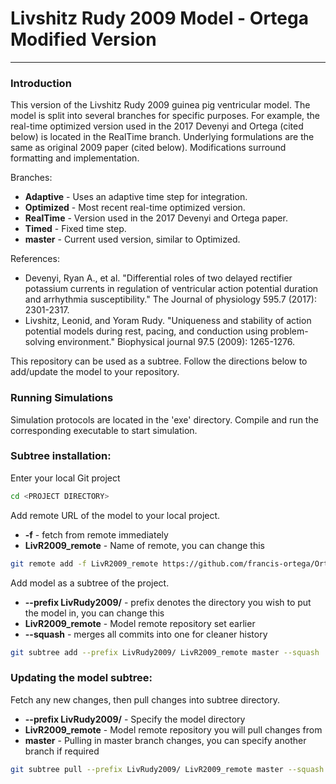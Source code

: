 # Livshitz Rudy 2009 Model - Ortega Modified Version
---

### Introduction
This version of the Livshitz Rudy 2009 guinea pig ventricular model. The model
is split into several branches for specific purposes. For example, the real-time
optimized version used in the 2017 Devenyi and Ortega (cited below) is located
in the RealTime branch. Underlying formulations are the same as original 2009
paper (cited below). Modifications surround formatting and implementation.

Branches:
  * **Adaptive** - Uses an adaptive time step for integration.
  * **Optimized** - Most recent real-time optimized version.
  * **RealTime** - Version used in the 2017 Devenyi and Ortega paper.
  * **Timed** - Fixed time step.
  * **master** - Current used version, similar to Optimized.

References:
  * Devenyi, Ryan A., et al. "Differential roles of two delayed rectifier potassium currents in regulation of ventricular action potential duration and arrhythmia susceptibility." The Journal of physiology 595.7 (2017): 2301-2317.
  * Livshitz, Leonid, and Yoram Rudy. "Uniqueness and stability of action potential models during rest, pacing, and conduction using problem-solving environment." Biophysical journal 97.5 (2009): 1265-1276.

This repository can be used as a subtree. Follow the directions below to
add/update the model to your repository.

### Running Simulations
Simulation protocols are located in the 'exe' directory. Compile and run the
corresponding executable to start simulation.

### Subtree installation:

Enter your local Git project
```sh
cd <PROJECT DIRECTORY>
```

Add remote URL of the model to your local project.
  * **-f** - fetch from remote immediately
  * **LivR2009_remote** - Name of remote, you can change this

```sh
git remote add -f LivR2009_remote https://github.com/francis-ortega/Ortega_LivshitzRudy2009.git
```

Add model as a subtree of the project.
  * **--prefix LivRudy2009/** - prefix denotes the directory you wish to
  put the model in, you can change this
  * **LivR2009_remote** - Model remote repository set earlier
  * **--squash** - merges all commits into one for cleaner history

```sh
git subtree add --prefix LivRudy2009/ LivR2009_remote master --squash
```

### Updating the model subtree:
Fetch any new changes, then pull changes into subtree directory.
  * **--prefix LivRudy2009/** - Specify the model directory
  * **LivR2009_remote** - Model remote repository you will pull changes from
  * **master** - Pulling in master branch changes, you can specify another
  branch if required

```sh
git subtree pull --prefix LivRudy2009/ LivR2009_remote master --squash
```